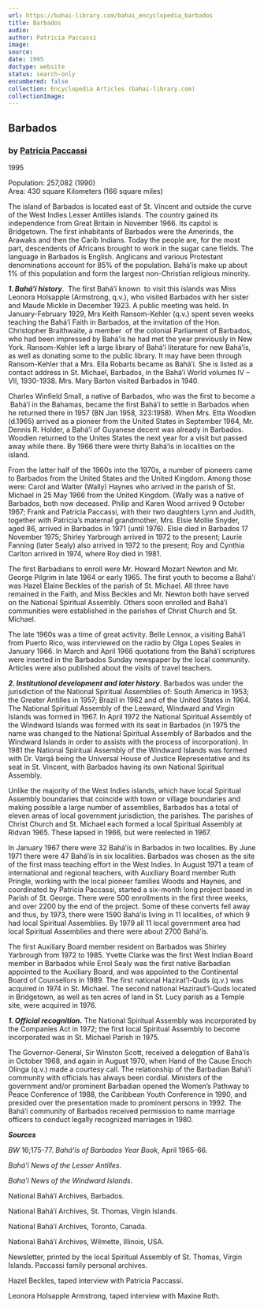 ```yaml
---
url: https://bahai-library.com/bahai_encyclopedia_barbados
title: Barbados
audio: 
author: Patricia Paccassi
image: 
source: 
date: 1995
doctype: website
status: search-only
encumbered: false
collection: Encyclopedia Articles (bahai-library.com)
collectionImage: 
---
```



## Barbados

### by [Patricia Paccassi](https://bahai-library.com/author/Patricia+Paccassi)

1995


Population: 257,082 (1990)  
Area: 430 square Kilometers (166 square miles)

The island of Barbados is located east of St. Vincent and outside the curve of the West Indies Lesser Antilles islands. The country gained its independence from Great Britain in November 1966. Its capitol is Bridgetown. The first inhabitants of Barbados were the Amerinds, the Arawaks and then the Carib Indians. Today the people are, for the most part, descendents of Africans brought to work in the sugar cane fields. The language in Barbados is English. Anglicans and various Protestant denominations account for 85% of the population. Bahá’ís make up about 1% of this population and form the largest non-Christian religious minority.

**_1\. Bahá’í history_**.  The first Bahá’í known  to visit this islands was Miss Leonora Holsapple (Armstrong, q.v.), who visited Barbados with her sister and Maude Mickle in December 1923. A public meeting was held. In January-February 1929, Mrs Keith Ransom-Kehler (q.v.) spent seven weeks teaching the Bahá’í Faith in Barbados, at the invitation of the Hon. Christopher Braithwaite, a member  of the colonial Parliament of Barbados, who had been impressed by Bahá’ís he had met the year previously in New York. Ransom-Kehler left a large library of Bahá’í literature for new Bahá’ís, as well as donating some to the public library. It may have been through Ransom-Kehler that a Mrs. Ella Robarts became as Bahá’í. She is listed as a contact address in St. Michael, Barbados, in the Bahá’í World volumes IV – VII, 1930-1938. Mrs. Mary Barton visited Barbados in 1940.

Charles Winfield Small, a native of Barbados, who was the first to become a  Bahá’í in the Bahamas, became the first Bahá’í to settle in Barbados when he returned there in 1957 (BN Jan 1958, 323:1958). When Mrs. Etta Woodlen (d.1965) arrived as a pioneer from the United States in September 1964, Mr. Dennis R. Holder, a Bahá’í of Guyanese decent was already in Barbados. Woodlen returned to the Unites States the next year for a visit but passed away while there. By 1966 there were thirty Bahá’ís in localities on the island.

From the latter half of the 1960s into the 1970s, a number of pioneers came to Barbados from the United States and the United Kingdom. Among those were: Carol and Walter (Wally) Haynes who arrived in the parish of St. Michael in 25 May 1966 from the United Kingdom. (Wally was a native of Barbados, both now deceased. Philip and Karen Wood arrived 9 October 1967; Frank and Patricia Paccassi, with their two daughters Lynn and Judith, together with Patricia’s maternal grandmother, Mrs. Elsie Mollie Snyder, aged 86, arrived in Barbados in 1971 (until 1976). Elsie died in Barbados 17 November 1975; Shirley Yarbrough arrived in 1972 to the present; Laurie Fanning (later Sealy) also arrived in 1972 to the present; Roy and Cynthia Carlton arrived in 1974, where Roy died in 1981.

The first Barbadians to enroll were Mr. Howard Mozart Newton and Mr. George Pilgrim in late 1964 or early 1965. The first youth to become a Bahá’í was Hazel Elaine Beckles of the parish of St. Michael. All three have remained in the Faith, and Miss Beckles and Mr. Newton both have served on the National Spiritual Assembly. Others soon enrolled and Bahá’í communities were established in the parishes of Christ Church and St. Michael.

The late 1960s was a time of great activity. Belle Lennox, a visiting Bahá’í from Puerto Rico, was interviewed on the radio by Olga Lopes Seales in January 1966. In March and April 1966 quotations from the Bahá’í scriptures were inserted in the Barbados Sunday newspaper by the local community. Articles were also published about the visits of travel teachers.

**_2\. Institutional development and later history_**. Barbados was under the jurisdiction of the National Spiritual Assemblies of: South America in 1953; the Greater Antilles in 1957; Brazil in 1962 and of the United States in 1964. The National Spiritual Assembly of the Leeward, Windward and Virgin Islands was formed in 1967. In April 1972 the National Spiritual Assembly of the Windward Islands was formed with its seat in Barbados (in 1975 the name was changed to the National Spiritual Assembly of Barbados and the Windward Islands in order to assists with the process of incorporation). In 1981 the National Spiritual Assembly of the Windward Islands was formed with Dr. Varqá being the Universal House of Justice Representative and its seat in St. Vincent, with Barbados having its own National Spiritual Assembly.

Unlike the majority of the West Indies islands, which have local Spiritual Assembly boundaries that coincide with town or village boundaries and making possible a large number of assemblies, Barbados has a total of eleven areas of local government jurisdiction, the parishes. The parishes of Christ Church and St. Michael each formed a local Spiritual Assembly at Ridvan 1965. These lapsed in 1966, but were reelected in 1967.

In January 1967 there were 32 Bahá’ís in Barbados in two localities. By June 1971 there were 47 Bahá’ís in six localities. Barbados was chosen as the site of the first mass teaching effort in the West Indies. In August 1971 a team of international and regional teachers, with Auxiliary Board member Ruth Pringle, working with the local pioneer families Woods and Haynes, and coordinated by Patricia Paccassi, started a six-month long project based in Parish of St. George. There were 500 enrollments in the first three weeks, and over 2200 by the end of the project. Some of these converts fell away and thus, by 1973, there were 1590 Bahá’ís living in 11 localities, of which 9 had local Spiritual Assemblies. By 1979 all 11 local government area had local Spiritual Assemblies and there were about 2700 Bahá’ís.

The first Auxiliary Board member resident on Barbados was Shirley Yarbrough from 1972 to 1985. Yvette Clarke was the first West Indian Board member in Barbados while Errol Sealy was the first native Barbadian appointed to the Auxiliary Board, and was appointed to the Continental Board of Counsellors in 1989. The first national Hazirat’l-Quds (q.v.) was acquired in 1974 in St. Michael. The second national Haziraut’l-Quds located in Bridgetown, as well as ten acres of land in St. Lucy parish as a Temple site, were acquired in 1976.

**_1\. Official recognition_.** The National Spiritual Assembly was incorporated by the Companies Act in 1972; the first local Spiritual Assembly to become incorporated was in St. Michael Parish in 1975.

The Governor-General, Sir Winston Scott, received a delegation of Bahá’ís in October 1968, and again in August 1970, when Hand of the Cause Enoch Olinga (q.v.) made a courtesy call. The relationship of the Barbadian Bahá’í community with officials has always been cordial. Ministers of the government and/or prominent Barbadian opened the Women’s Pathway to Peace Conference of 1988, the Caribbean Youth Conference in 1990, and presided over the presentation made to prominent persons in 1992. The Bahá’í community of Barbados received permission to name marriage officers to conduct legally recognized marriages in 1980.

**_Sources_**

_BW_ 16;175-77. _Bahá’ís of Barbados Year Book_, April 1965-66.

_Bahá’í News of the Lesser Antilles_.

_Baha’i News of the Windward Islands_.

National Bahá’í Archives, Barbados.

National Bahá’í Archives, St. Thomas, Virgin Islands.

National Bahá’í Archives, Toronto, Canada.

National Bahá’í Archives, Wilmette, Illinois, USA.

Newsletter, printed by the local Spiritual Assembly of St. Thomas, Virgin Islands. Paccassi family personal archives.

Hazel Beckles, taped interview with Patricia Paccassi.

Leonora Holsapple Armstrong, taped interview with Maxine Roth.